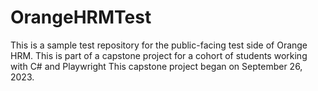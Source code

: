 # OrangeHRMTest
This is a sample test repository for the public-facing test side of Orange HRM.
This is part of a capstone project for a  cohort of students working with C# and Playwright
This capstone project began on September 26, 2023.
